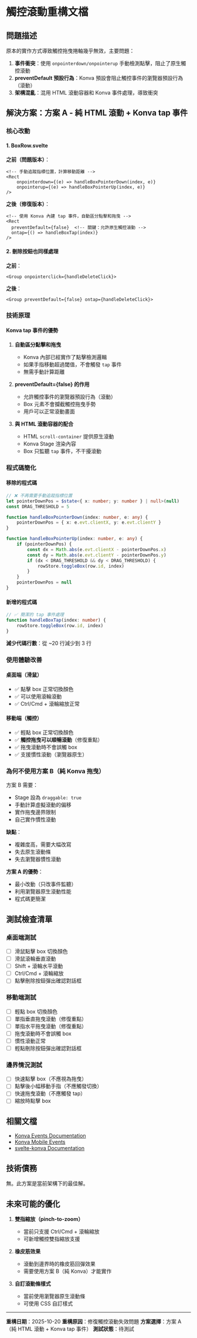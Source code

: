# 觸控滾動重構文檔

## 問題描述

原本的實作方式導致觸控拖曳捲軸幾乎無效，主要問題：

1. **事件衝突**：使用 `onpointerdown/onpointerup` 手動檢測點擊，阻止了原生觸控滾動
2. **preventDefault 預設行為**：Konva 預設會阻止觸控事件的瀏覽器預設行為（滾動）
3. **架構混亂**：混用 HTML 滾動容器和 Konva 事件處理，導致衝突

## 解決方案：方案 A - 純 HTML 滾動 + Konva tap 事件

### 核心改動

#### 1. BoxRow.svelte

**之前（問題版本）**：

```svelte
<!-- 手動追蹤指標位置，計算移動距離 -->
<Rect
	onpointerdown={(e) => handleBoxPointerDown(index, e)}
	onpointerup={(e) => handleBoxPointerUp(index, e)}
/>
```

**之後（修復版本）**：

```svelte
<!-- 使用 Konva 內建 tap 事件，自動區分點擊和拖曳 -->
<Rect
  preventDefault={false}  <!-- 關鍵：允許原生觸控滾動 -->
  ontap={() => handleBoxTap(index)}
/>
```

#### 2. 刪除按鈕也同樣處理

**之前**：

```svelte
<Group onpointerclick={handleDeleteClick}>
```

**之後**：

```svelte
<Group preventDefault={false} ontap={handleDeleteClick}>
```

### 技術原理

#### Konva tap 事件的優勢

1. **自動區分點擊和拖曳**
   - Konva 內部已經實作了點擊檢測邏輯
   - 如果手指移動超過閾值，不會觸發 `tap` 事件
   - 無需手動計算距離

2. **preventDefault={false} 的作用**
   - 允許觸控事件的瀏覽器預設行為（滾動）
   - Box 元素不會攔截觸控拖曳手勢
   - 用戶可以正常滾動畫面

3. **與 HTML 滾動容器的配合**
   - HTML `scroll-container` 提供原生滾動
   - Konva Stage 渲染內容
   - Box 只監聽 `tap` 事件，不干擾滾動

### 程式碼簡化

#### 移除的程式碼

```typescript
// ❌ 不再需要手動追蹤指標位置
let pointerDownPos = $state<{ x: number; y: number } | null>(null)
const DRAG_THRESHOLD = 5

function handleBoxPointerDown(index: number, e: any) {
	pointerDownPos = { x: e.evt.clientX, y: e.evt.clientY }
}

function handleBoxPointerUp(index: number, e: any) {
	if (pointerDownPos) {
		const dx = Math.abs(e.evt.clientX - pointerDownPos.x)
		const dy = Math.abs(e.evt.clientY - pointerDownPos.y)
		if (dx < DRAG_THRESHOLD && dy < DRAG_THRESHOLD) {
			rowStore.toggleBox(row.id, index)
		}
	}
	pointerDownPos = null
}
```

#### 新增的程式碼

```typescript
// ✅ 簡潔的 tap 事件處理
function handleBoxTap(index: number) {
	rowStore.toggleBox(row.id, index)
}
```

**減少代碼行數**：從 ~20 行減少到 3 行

### 使用體驗改善

#### 桌面端（滑鼠）

- ✅ 點擊 box 正常切換顏色
- ✅ 可以使用滾輪滾動
- ✅ Ctrl/Cmd + 滾輪縮放正常

#### 移動端（觸控）

- ✅ 輕點 box 正常切換顏色
- ✅ **觸控拖曳可以順暢滾動**（修復重點）
- ✅ 拖曳滾動時不會誤觸 box
- ✅ 支援慣性滾動（瀏覽器原生）

### 為何不使用方案 B（純 Konva 拖曳）

方案 B 需要：

- Stage 設為 `draggable: true`
- 手動計算虛擬滾動的偏移
- 實作拖曳邊界限制
- 自己實作慣性滾動

**缺點**：

- 複雜度高，需要大幅改寫
- 失去原生滾動條
- 失去瀏覽器慣性滾動

**方案 A 的優勢**：

- 最小改動（只改事件監聽）
- 利用瀏覽器原生滾動性能
- 程式碼更簡潔

## 測試檢查清單

### 桌面端測試

- [ ] 滑鼠點擊 box 切換顏色
- [ ] 滑鼠滾輪垂直滾動
- [ ] Shift + 滾輪水平滾動
- [ ] Ctrl/Cmd + 滾輪縮放
- [ ] 點擊刪除按鈕彈出確認對話框

### 移動端測試

- [ ] 輕點 box 切換顏色
- [ ] 單指垂直拖曳滾動（修復重點）
- [ ] 單指水平拖曳滾動（修復重點）
- [ ] 拖曳滾動時不會誤觸 box
- [ ] 慣性滾動正常
- [ ] 輕點刪除按鈕彈出確認對話框

### 邊界情況測試

- [ ] 快速點擊 box（不應視為拖曳）
- [ ] 點擊後小幅移動手指（不應觸發切換）
- [ ] 快速拖曳滾動（不應觸發 tap）
- [ ] 縮放時點擊 box

## 相關文檔

- [Konva Events Documentation](https://konvajs.org/docs/events/Binding_Events.html)
- [Konva Mobile Events](https://konvajs.org/docs/events/Mobile_Events.html)
- [svelte-konva Documentation](https://github.com/konvajs/svelte-konva)

## 技術債務

無。此方案是當前架構下的最佳解。

## 未來可能的優化

1. **雙指縮放（pinch-to-zoom）**
   - 當前只支援 Ctrl/Cmd + 滾輪縮放
   - 可新增觸控雙指縮放支援

2. **橡皮筋效果**
   - 滾動到邊界時的橡皮筋回彈效果
   - 需要使用方案 B（純 Konva）才能實作

3. **自訂滾動條樣式**
   - 當前使用瀏覽器原生滾動條
   - 可使用 CSS 自訂樣式

---

**重構日期**：2025-10-20
**重構原因**：修復觸控滾動失效問題
**方案選擇**：方案 A（純 HTML 滾動 + Konva tap 事件）
**測試狀態**：待測試

